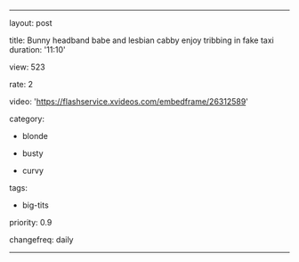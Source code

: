 ---

layout: post

title: 
Bunny headband babe and lesbian cabby enjoy tribbing in fake taxi
duration: '11:10'

view: 523

rate: 2

video: 'https://flashservice.xvideos.com/embedframe/26312589'

category:

 - blonde

 - busty

 - curvy

tags: 

 - big-tits

priority: 0.9

changefreq: daily

---